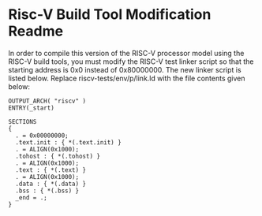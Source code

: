 Risc-V Build Tool Modification Readme
=====================================

In order to compile this version of the RISC-V processor model using
the RISC-V build tools, you must modify the RISC-V test linker script
so that the starting address is 0x0 instead of 0x80000000. The new
linker script is listed below. Replace riscv-tests/env/p/link.ld
with the file contents given below:

```
OUTPUT_ARCH( "riscv" )
ENTRY(_start)

SECTIONS
{
  . = 0x00000000;
  .text.init : { *(.text.init) }
  . = ALIGN(0x1000);
  .tohost : { *(.tohost) }
  . = ALIGN(0x1000);
  .text : { *(.text) }
  . = ALIGN(0x1000);
  .data : { *(.data) }
  .bss : { *(.bss) }
  _end = .;
}
```
